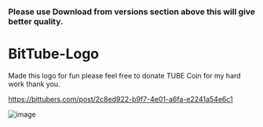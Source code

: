 ### Please use Download from versions section above this will give better quality. 


# BitTube-Logo
Made this logo for fun please feel free to donate TUBE Coin for my hard work thank you.


https://bittubers.com/post/2c8ed922-b9f7-4e01-a6fa-e2241a54e6c1


![image](https://cdn.discordapp.com/attachments/636533302748119053/661208125789175831/untitledtube-3-logo.png)
